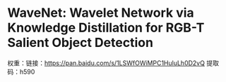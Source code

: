 # WaveNet: Wavelet Network via Knowledge Distillation for RGB-T Salient Object Detection
权重：链接：https://pan.baidu.com/s/1LSWfOWiMPC1HuluLh0D2vQ 
提取码：h590

